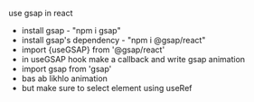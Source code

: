 use gsap in react

- install gsap -  "npm i gsap"
- install gsap's dependency - "npm i @gsap/react"
- import {useGSAP} from '@gsap/react'
- in useGSAP hook make a callback and write gsap animation
- import gsap from 'gsap'
- bas ab likhlo animation
- but make sure to select element using useRef
